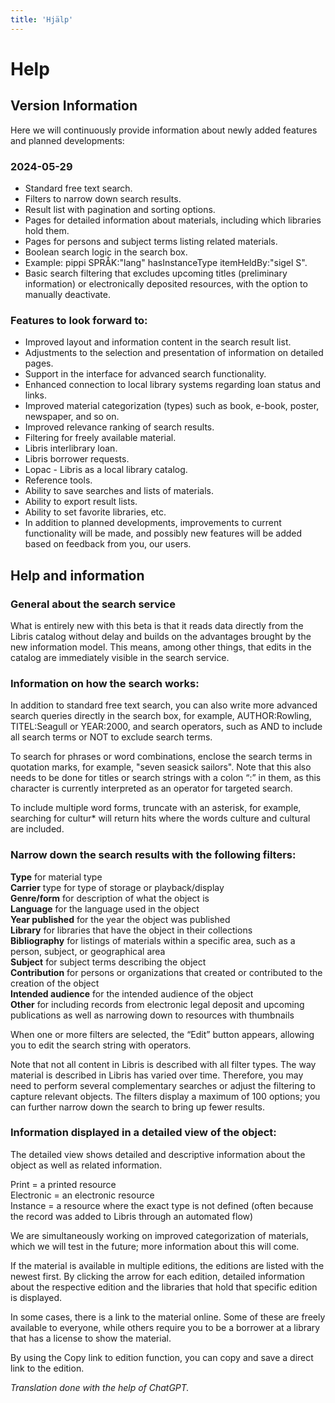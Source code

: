 ```yaml
---
title: 'Hjälp'
---
```


# Help

## Version Information

Here we will continuously provide information about newly added features and planned developments:

### 2024-05-29
- Standard free text search.
- Filters to narrow down search results.
- Result list with pagination and sorting options.
- Pages for detailed information about materials, including which libraries hold them.
- Pages for persons and subject terms listing related materials.
- Boolean search logic in the search box.
- Example: pippi SPRÅK:"lang" hasInstanceType itemHeldBy:"sigel S".
- Basic search filtering that excludes upcoming titles (preliminary information) or electronically deposited resources, with the option to manually deactivate.

### Features to look forward to:
- Improved layout and information content in the search result list.
- Adjustments to the selection and presentation of information on detailed pages.
- Support in the interface for advanced search functionality.
- Enhanced connection to local library systems regarding loan status and links.
- Improved material categorization (types) such as book, e-book, poster, newspaper, and so on.
- Improved relevance ranking of search results.
- Filtering for freely available material.
- Libris interlibrary loan.
- Libris borrower requests.
- Lopac - Libris as a local library catalog.
- Reference tools.
- Ability to save searches and lists of materials.
- Ability to export result lists.
- Ability to set favorite libraries, etc.
- In addition to planned developments, improvements to current functionality will be made, and possibly new features will be added based on feedback from you, our users.

## Help and information

### General about the search service

What is entirely new with this beta is that it reads data directly from the Libris catalog without delay and builds on the advantages brought by the new information model. This means, among other things, that edits in the catalog are immediately visible in the search service.

### Information on how the search works:

In addition to standard free text search, you can also write more advanced search queries directly in the search box, for example, AUTHOR:Rowling, TITEL:Seagull or YEAR:2000, and search operators, such as AND to include all search terms or NOT to exclude search terms.

To search for phrases or word combinations, enclose the search terms in quotation marks, for example, "seven seasick sailors". Note that this also needs to be done for titles or search strings with a colon “:” in them, as this character is currently interpreted as an operator for targeted search.

To include multiple word forms, truncate with an asterisk, for example, searching for cultur* will return hits where the words culture and cultural are included.

### Narrow down the search results with the following filters:

<b>Type</b> for material type<br>
<b>Carrier</b> type for type of storage or playback/display<br>
<b>Genre/form</b> for description of what the object is<br>
<b>Language</b> for the language used in the object<br>
<b>Year published</b> for the year the object was published<br>
<b>Library</b> for libraries that have the object in their collections<br>
<b>Bibliography</b> for listings of materials within a specific area, such as a person, subject, or geographical area<br>
<b>Subject</b> for subject terms describing the object<br>
<b>Contribution</b> for persons or organizations that created or contributed to the creation of the object<br>
<b>Intended audience</b> for the intended audience of the object<br>
<b>Other</b> for including records from electronic legal deposit and upcoming publications as well as narrowing down to resources with thumbnails

When one or more filters are selected, the “Edit” button appears, allowing you to edit the search string with operators.

Note that not all content in Libris is described with all filter types. The way material is described in Libris has varied over time. Therefore, you may need to perform several complementary searches or adjust the filtering to capture relevant objects. The filters display a maximum of 100 options; you can further narrow down the search to bring up fewer results.

### Information displayed in a detailed view of the object:

The detailed view shows detailed and descriptive information about the object as well as related information.

Print = a printed resource<br>
Electronic = an electronic resource<br>
Instance = a resource where the exact type is not defined (often because the record was added to Libris through an automated flow)<br>

We are simultaneously working on improved categorization of materials, which we will test in the future; more information about this will come.

If the material is available in multiple editions, the editions are listed with the newest first. By clicking the arrow for each edition, detailed information about the respective edition and the libraries that hold that specific edition is displayed.

In some cases, there is a link to the material online. Some of these are freely available to everyone, while others require you to be a borrower at a library that has a license to show the material.

By using the Copy link to edition function, you can copy and save a direct link to the edition.

<i>Translation done with the help of ChatGPT.</i>
